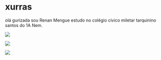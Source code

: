 # xurras 

olá gurizada sou Renan Mengue estudo no colégio civico miletar tarquinino santos do 1A Nem.



![](https://media.tenor.com/zmpnsz3gbMIAAAAC/football-cheer.gif)



![](https://media.tenor.com/gCINECAxYQ8AAAAC/baphomet-magick.gif)


![](https://media.tenor.com/9FZbiGqnX_sAAAAM/bruno-henrique.gif)













